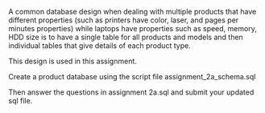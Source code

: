 A common database design when dealing with multiple products that have different properties (such as printers have color, laser, and pages per minutes properties) while laptops have properties such as speed, memory, HDD size is to have a single table for all products and models and then individual tables that give details of each product type.

This design is used in this assignment. 

Create a product database using the script file assignment_2a_schema.sql

Then answer the questions in assignment 2a.sql and submit your updated sql file.
